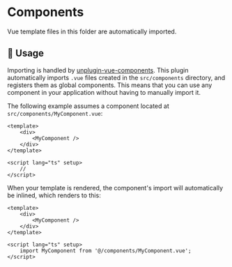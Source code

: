 # Components

Vue template files in this folder are automatically imported.

## 🚀 Usage

Importing is handled by [unplugin-vue-components](https://github.com/unplugin/unplugin-vue-components). This plugin automatically imports `.vue` files created in the `src/components` directory, and registers them as global components. This means that you can use any component in your application without having to manually import it.

The following example assumes a component located at `src/components/MyComponent.vue`:

```vue
<template>
    <div>
        <MyComponent />
    </div>
</template>

<script lang="ts" setup>
    //
</script>
```

When your template is rendered, the component's import will automatically be inlined, which renders to this:

```vue
<template>
    <div>
        <MyComponent />
    </div>
</template>

<script lang="ts" setup>
    import MyComponent from '@/components/MyComponent.vue';
</script>
```

